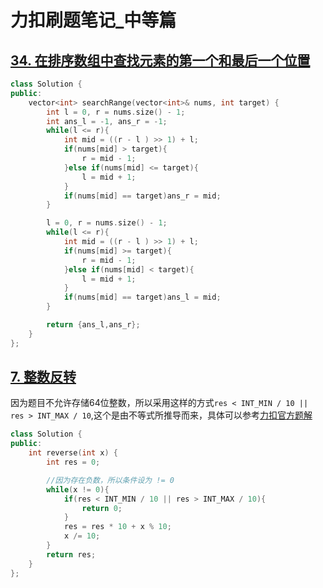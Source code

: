 # 力扣刷题笔记_中等篇

## [34. 在排序数组中查找元素的第一个和最后一个位置](https://leetcode.cn/problems/find-first-and-last-position-of-element-in-sorted-array/)

```C++
class Solution {
public:
    vector<int> searchRange(vector<int>& nums, int target) {
        int l = 0, r = nums.size() - 1;
        int ans_l = -1, ans_r = -1;
        while(l <= r){
            int mid = ((r - l ) >> 1) + l;
            if(nums[mid] > target){
                r = mid - 1;
            }else if(nums[mid] <= target){
                l = mid + 1;
            }
            if(nums[mid] == target)ans_r = mid;
        }

        l = 0, r = nums.size() - 1;
        while(l <= r){
            int mid = ((r - l ) >> 1) + l;
            if(nums[mid] >= target){
                r = mid - 1;
            }else if(nums[mid] < target){
                l = mid + 1;
            }
            if(nums[mid] == target)ans_l = mid;
        }

        return {ans_l,ans_r};
    }
};
```

## [7. 整数反转](https://leetcode.cn/problems/reverse-integer/)

因为题目不允许存储64位整数，所以采用这样的方式`res < INT_MIN / 10 || res > INT_MAX / 10`,这个是由不等式所推导而来，具体可以参考[力扣官方题解](https://leetcode.cn/problems/reverse-integer/solutions/755611/zheng-shu-fan-zhuan-by-leetcode-solution-bccn/)

```C++
class Solution {
public:
    int reverse(int x) {
        int res = 0;

        //因为存在负数，所以条件设为 != 0
        while(x != 0){
            if(res < INT_MIN / 10 || res > INT_MAX / 10){
                return 0;
            }
            res = res * 10 + x % 10;
            x /= 10; 
        }
        return res;
    }
};
```

